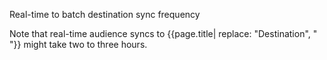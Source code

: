 <div class="premonition info"><div class="fa fa-info-circle"></div><div class="content"><p class="header">Real-time to batch destination sync frequency</p><p> Note that real-time audience syncs to {{page.title| replace: "Destination", " "}} might take two to three hours.</p>

</div></div>
